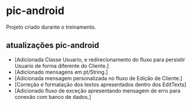 # pic-android
Projeto criado durante o treinamento.
## atualizações pic-android
* [Adicionada Classe Usuario, e redirecionamento do fluxo para persistir Usuario de forma diferente do Cliente.]
* [Adicionado mensagens em pt/String.]
* [Adicionada mensagem personalizada no fluxo de Edição de Cliente.]
* [Correção e formatação dos textos apresentados dentro dos EditTexts]
* [Adicionado fluxo de exceção apresentando mensagem de erro para conexão com banco de dados.]
